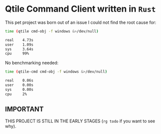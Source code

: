# Qtile Command Client written in `Rust`

This pet project was born out of an issue I could not find the root cause for:

```bash
time (qtile cmd-obj -f windows &>/dev/null)

real    4.73s
user    1.09s
sys     3.64s
cpu     99%
```

No benchmarking needed:

```bash
time (qtile-cmd cmd-obj -f windows &>/dev/null)

real    0.06s
user    0.00s
sys     0.00s
cpu     2%
```

## IMPORTANT

THIS PROJECT IS STILL IN THE EARLY STAGES (`rg todo` if you want to see why).
